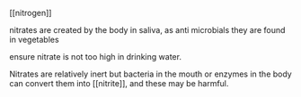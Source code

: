 [[nitrogen]]

nitrates are created by the body in saliva, as anti microbials
they are found in vegetables

ensure nitrate is not too high in drinking water.

Nitrates are relatively inert
but bacteria in the mouth or enzymes in the body can convert them into [[nitrite]], and these may be harmful.
